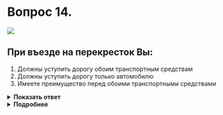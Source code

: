 # Вопрос 14.

![](https://s.drom.ru/i24228/pdd/tickets/2016/1543885364.jpg)

## При въезде на перекресток Вы:

1. Должны уступить дорогу обоим транспортным средствам
2. Должны уступить дорогу только автомобилю
3. Имеете преимущество перед обоими транспортными средствами

<details>
<summary><b>Показать ответ</b></summary>
Правильный ответ: 1
</details>
<details>
<summary><b>Подробнее</b></summary>
При отсутствии знаков приоритета на перекрёстке с круговым движением «правило правой руки» не работает. Вы обязаны уступить дорогу всем ТС, движущимся по такому перекрестку.
(Пункт 13.11.1 ПДД)
</details>